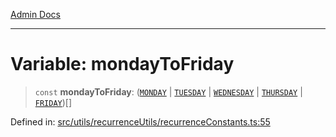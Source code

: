 [Admin Docs](/)

***

# Variable: mondayToFriday

> `const` **mondayToFriday**: ([`MONDAY`](../../recurrenceTypes/enumerations/WeekDays.md#monday) \| [`TUESDAY`](../../recurrenceTypes/enumerations/WeekDays.md#tuesday) \| [`WEDNESDAY`](../../recurrenceTypes/enumerations/WeekDays.md#wednesday) \| [`THURSDAY`](../../recurrenceTypes/enumerations/WeekDays.md#thursday) \| [`FRIDAY`](../../recurrenceTypes/enumerations/WeekDays.md#friday))[]

Defined in: [src/utils/recurrenceUtils/recurrenceConstants.ts:55](https://github.com/gautam-divyanshu/talawa-admin/blob/69cd9f147d3701d1db7821366b2c564d1fb49f77/src/utils/recurrenceUtils/recurrenceConstants.ts#L55)
